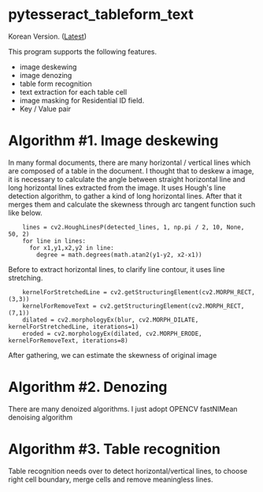 # pytesseract_tableform_text

Korean Version. ([Latest](https://github.com/kpyopark/pytesseract_tableform_text/blob/main/README.kr.md))

This program supports the following features. 

 - image deskewing
 - image denozing
 - table form recognition
 - text extraction for each table cell
 - image masking for Residential ID field.
 - Key / Value pair

# Algorithm #1. Image deskewing

In many formal documents, there are many horizontal / vertical lines which are composed of a table in the document. 
I thought that to deskew a image, it is necessary to calculate the angle between straight horizontal line and long horizontal lines extracted from the image.
It uses Hough's line detection algorithm, to gather a kind of long horizontal lines. After that it merges them and calculate the skewness through arc tangent function such like below. 

```
    lines = cv2.HoughLinesP(detected_lines, 1, np.pi / 2, 10, None, 50, 2)
    for line in lines:
      for x1,y1,x2,y2 in line:
        degree = math.degrees(math.atan2(y1-y2, x2-x1))
```

Before to extract horizontal lines, to clarify line contour, it uses line stretching.

```
    kernelForStretchedLine = cv2.getStructuringElement(cv2.MORPH_RECT, (3,3))
    kernelForRemoveText = cv2.getStructuringElement(cv2.MORPH_RECT,(7,1))
    dilated = cv2.morphologyEx(blur, cv2.MORPH_DILATE, kernelForStretchedLine, iterations=1)
    eroded = cv2.morphologyEx(dilated, cv2.MORPH_ERODE, kernelForRemoveText, iterations=8)
```

After gathering, we can estimate the skewness of original image

# Algorithm #2. Denozing

There are many denoized algorithms. I just adopt OPENCV fastNlMean denoising algorithm

# Algorithm #3. Table recognition

Table recognition needs over to detect horizontal/vertical lines, to choose right cell boundary, merge cells and remove meaningless lines.


